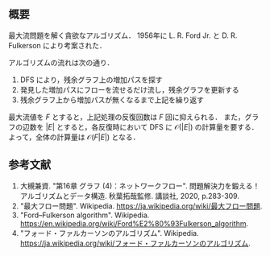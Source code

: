 ## 概要

最大流問題を解く貪欲なアルゴリズム．
1956年に L. R. Ford Jr. と D. R. Fulkerson により考案された．

アルゴリズムの流れは次の通り．

1. DFS により，残余グラフ上の増加パスを探す
1. 発見した増加パスにフローを流せるだけ流し，残余グラフを更新する
1. 残余グラフ上から増加パスが無くなるまで上記を繰り返す

最大流値を $F$ とすると，上記処理の反復回数は $F$ 回に抑えられる．
また，グラフの辺数を $\lvert E \rvert$ とすると，各反復時において DFS に $\mathcal{O}(\lvert E \rvert)$ の計算量を要する．
よって，全体の計算量は $\mathcal{O}(F \lvert E \rvert)$ となる．


## 参考文献

1. 大槻兼資. "第16章 グラフ (4)：ネットワークフロー". 問題解決力を鍛える！ アルゴリズムとデータ構造. 秋葉拓哉監修. 講談社, 2020, p.283-309. 
1. "最大フロー問題". Wikipedia. <https://ja.wikipedia.org/wiki/最大フロー問題>.
1. "Ford–Fulkerson algorithm". Wikipedia. <https://en.wikipedia.org/wiki/Ford%E2%80%93Fulkerson_algorithm>.
1. "フォード・ファルカーソンのアルゴリズム". Wikipedia. <https://ja.wikipedia.org/wiki/フォード・ファルカーソンのアルゴリズム>.
